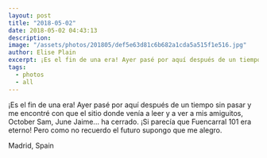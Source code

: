 ```yaml
---
layout: post
title: "2018-05-02"
date: 2018-05-02 04:43:13
description: 
image: "/assets/photos/201805/def5e63d81c6b682a1cda5a515f1e516.jpg"
author: Elise Plain
excerpt: ¡Es el fin de una era! Ayer pasé por aquí después de un tiempo sin pasar y me encontré con que el sitio donde venía a leer y a ver a mis amiguitos, October Sam, June Jaime... ha cerrado. ¡Si parecía que Fuencarral 101 era eterno! Pero como no recuerdo el futuro supongo que me alegro.
tags: 
  - photos
  - all
---
```


¡Es el fin de una era! Ayer pasé por aquí después de un tiempo sin pasar y me encontré con que el sitio donde venía a leer y a ver a mis amiguitos, October Sam, June Jaime... ha cerrado. ¡Si parecía que Fuencarral 101 era eterno! Pero como no recuerdo el futuro supongo que me alegro.
<p></p>
Madrid, Spain